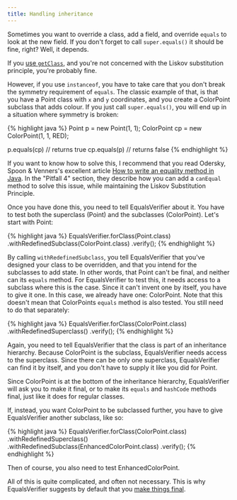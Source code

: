 ```yaml
---
title: Handling inheritance
---
```

Sometimes you want to override a class, add a field, and override `equals` to look at the new field. If you don't forget to call `super.equals()` it should be fine, right? Well, it depends.

If you [use `getClass`](/equalsverifier/manual/instanceof-or-getclass), and you're not concerned with the Liskov substitution principle, you're probably fine.

However, if you use `instanceof`, you have to take care that you don't break the symmetry requirement of `equals`. The classic example of that, is that you have a Point class with `x` and `y` coordinates, and you create a ColorPoint subclass that adds colour. If you just call `super.equals()`, you will end up in a situation where symmetry is broken:

{% highlight java %}
Point p = new Point(1, 1);
ColorPoint cp = new ColorPoint(1, 1, RED);

p.equals(cp) // returns true
cp.equals(p) // returns false
{% endhighlight %}

If you want to know how to solve this, I recommend that you read Odersky, Spoon & Venners's excellent article [How to write an equality method in Java](http://www.artima.com/lejava/articles/equality.html). In the "Pitfall 4" section, they describe how you can add a `canEqual` method to solve this issue, while maintaining the Liskov Substitution Principle.

Once you have done this, you need to tell EqualsVerifier about it. You have to test both the superclass (Point) and the subclasses (ColorPoint). Let's start with Point:

{% highlight java %}
EqualsVerifier.forClass(Point.class)
    .withRedefinedSubclass(ColorPoint.class)
    .verify();
{% endhighlight %}

By calling `withRedefinedSubclass`, you tell EqualsVerifier that you've designed your class to be overridden, and that you intend for the subclasses to add state. In other words, that Point can't be final, and neither can its `equals` method. For EqualsVerifier to test this, it needs access to a subclass where this is the case. Since it can't invent one by itself, you have to give it one. In this case, we already have one: ColorPoint. Note that this doesn't mean that ColorPoints `equals` method is also tested. You still need to do that separately:

{% highlight java %}
EqualsVerifier.forClass(ColorPoint.class)
    .withRedefinedSuperclass()
    .verify();
{% endhighlight %}

Again, you need to tell EqualsVerifier that the class is part of an inheritance hierarchy. Because ColorPoint is the subclass, EqualsVerifier needs access to the superclass. Since there can be only one superclass, EqualsVerifier can find it by itself, and you don't have to supply it like you did for Point.

Since ColorPoint is at the bottom of the inheritance hierarchy, EqualsVerifier will ask you to make it final, or to make its `equals` and `hashCode` methods final, just like it does for regular classes.

If, instead, you want ColorPoint to be subclassed further, you have to give EqualsVerifier another subclass, like so:

{% highlight java %}
EqualsVerifier.forClass(ColorPoint.class)
    .withRedefinedSuperclass()
    .withRedefinedSubclass(EnhancedColorPoint.class)
    .verify();
{% endhighlight %}

Then of course, you also need to test EnhancedColorPoint.

All of this is quite complicated, and often not necessary. This is why EqualsVerifier suggests by default that you [make things final](/equalsverifier/manual/final).

